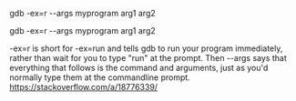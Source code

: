 gdb -ex=r --args myprogram arg1 arg2


gdb -ex=r --args myprogram arg1 arg2

-ex=r is short for -ex=run and tells gdb to run your program immediately, rather than wait for you to type "run" at the prompt. Then --args says that everything that follows is the command and arguments, just as you'd normally type them at the commandline prompt.
https://stackoverflow.com/a/18776339/
